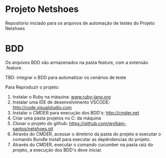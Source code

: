 # Projeto Netshoes

Repositório iniciado para os arquivos de automação de testes do Projeto Netshoes

# BDD

Os arquivos BDD são armazenados na pasta feature, com a extensão .feature.

TBD: integrar o BDD para automatizar os cenários de teste

Para Reproduzir o projeto:

1. Instalar o Ruby na máquina: www.ruby-lang.org
2. Instalar uma IDE de desenvolvimento VSCODE: http://code.visualstudio.com
3. Instalar o CMDER para execução dos BDD's: http://cmder.net
4. Criar uma pasta projetos no C: da máquina
5. Clonar o projeto do github: https://github.com/wylliam-santos/netshoes.git
6. Através do CMDER, acessar o diretório da pasta do projeto e executar o comando Bundle Install para executar as depêndencias do projeto.
7. Através do CMDER, executar o comando cucumber na pasta raiz do projeto, a execução dos BDD's deve iniciar.

